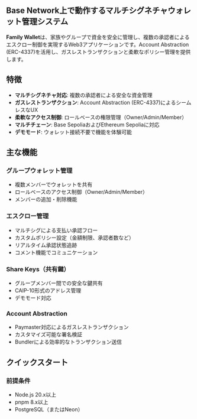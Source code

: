 

## Base Network上で動作するマルチシグネチャウォレット管理システム

**Family Wallet**は、家族やグループで資金を安全に管理し、複数の承認者によるエスクロー制御を実現するWeb3アプリケーションです。Account Abstraction (ERC-4337)を活用し、ガスレストランザクションと柔軟なポリシー管理を提供します。

## 特徴

- **マルチシグネチャ対応**: 複数の承認者による安全な資金管理
- **ガスレストランザクション**: Account Abstraction (ERC-4337)によるシームレスなUX
- **柔軟なアクセス制御**: ロールベースの権限管理（Owner/Admin/Member）
- **マルチチェーン**: Base SepoliaおよびEthereum Sepoliaに対応
- **デモモード**: ウォレット接続不要で機能を体験可能

## 主な機能

### グループウォレット管理
- 複数メンバーでウォレットを共有
- ロールベースのアクセス制御（Owner/Admin/Member）
- メンバーの追加・削除機能

### エスクロー管理
- マルチシグによる支払い承認フロー
- カスタムポリシー設定（金額制限、承認者数など）
- リアルタイム承認状態追跡
- コメント機能でコミュニケーション

### Share Keys（共有鍵）
- グループメンバー間での安全な鍵共有
- CAIP-10形式のアドレス管理
- デモモード対応

### Account Abstraction
- Paymaster対応によるガスレストランザクション
- カスタマイズ可能な署名検証
- Bundlerによる効率的なトランザクション送信

## クイックスタート

### 前提条件

- Node.js 20.x以上
- pnpm 8.x以上
- PostgreSQL（またはNeon）
